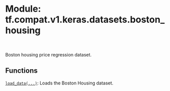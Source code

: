 <div itemscope itemtype="http://developers.google.com/ReferenceObject">
<meta itemprop="name" content="tf.compat.v1.keras.datasets.boston_housing" />
<meta itemprop="path" content="Stable" />
</div>

# Module: tf.compat.v1.keras.datasets.boston_housing


<table class="tfo-notebook-buttons tfo-api" align="left">
</table>



Boston housing price regression dataset.



## Functions

[`load_data(...)`](../../../../../tf/keras/datasets/boston_housing/load_data.md): Loads the Boston Housing dataset.

